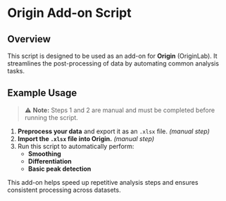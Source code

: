 # Origin Add-on Script

## Overview

This script is designed to be used as an add-on for **Origin** (OriginLab). It streamlines the post-processing of data by automating common analysis tasks.

## Example Usage

> ⚠️ **Note:** Steps 1 and 2 are manual and must be completed before running the script.

1. **Preprocess your data** and export it as an `.xlsx` file. *(manual step)*
2. **Import the `.xlsx` file into Origin.** *(manual step)*
3. Run this script to automatically perform:
   - **Smoothing**
   - **Differentiation**
   - **Basic peak detection**

This add-on helps speed up repetitive analysis steps and ensures consistent processing across datasets.
